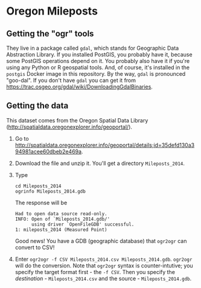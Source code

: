 # Oregon Mileposts

## Getting the "ogr" tools
They live in a package called `gdal`, which stands for Geographic Data Abstraction Library. If you installed PostGIS, you probably have it, because some PostGIS operations depend on it. You probably also have it if you're using any Python or R geospatial tools. And, of course, it's installed in the `postgis` Docker image in this repository. By the way, `gdal` is pronounced "goo-dal". If you don't have `gdal` you can get it from <https://trac.osgeo.org/gdal/wiki/DownloadingGdalBinaries>.

## Getting the data
This dataset comes from the Oregon Spatial Data Library (<http://spatialdata.oregonexplorer.info/geoportal/>).

1. Go to <http://spatialdata.oregonexplorer.info/geoportal/details;id=35defd130a394981acee60dbeb2e469a>.
2. Download the file and unzip it. You'll get a directory `Mileposts_2014`.
3. Type

    ```
    cd Mileposts_2014
    ogrinfo Mileposts_2014.gdb
    ```

    The response will be

    ```
    Had to open data source read-only.
    INFO: Open of `Mileposts_2014.gdb/'
          using driver `OpenFileGDB' successful.
    1: mileposts_2014 (Measured Point)

    ```

    Good news! You have a GDB (geographic database) that `ogr2ogr` can convert to CSV!
4. Enter `ogr2ogr -f CSV Mileposts_2014.csv Mileposts_2014.gdb`. `ogr2ogr` will do the conversion. Note that `ogr2ogr` syntax is counter-intutive; you specify the target format first - the `-f CSV`. Then you specify the *destination* - `Mileposts_2014.csv` and the source - `Mileposts_2014.gdb`.

